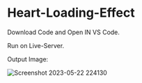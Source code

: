 # Heart-Loading-Effect

Download Code and Open IN VS Code. 

Run on Live-Server.

Output Image:

![Screenshot 2023-05-22 224130](https://github.com/rohanmr/Heart-Loading-Effect/assets/122428641/35b43662-3734-4d4a-9496-bb3d1618c45b)
